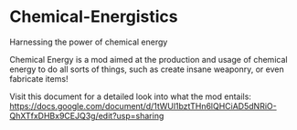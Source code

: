 # Chemical-Energistics
Harnessing the power of chemical energy

Chemical Energy is a mod aimed at the production and usage of chemical energy to do all sorts of things, such as create insane weaponry, or even fabricate items!

Visit this document for a detailed look into what the mod entails: https://docs.google.com/document/d/1tWUl1bztTHn6lQHCiAD5dNRiO-QhXTfxDHBx9CEJQ3g/edit?usp=sharing
